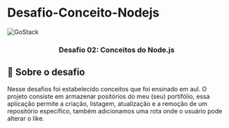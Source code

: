 # Desafio-Conceito-Nodejs

<img alt="GoStack" src="https://storage.googleapis.com/golden-wind/bootcamp-gostack/header-desafios-new.png" />

<h3 align="center">
  Desafio 02: Conceitos do Node.js
</h3>


## :rocket: Sobre o desafio
Nesse desafios foi estabelecido conceitos que foi ensinado em aul. O projeto consiste em armazenar positórios do meu (seu) portifólio, essa aplicação permite a criação, listagem, atualização e a remoção de um repositório específico, também adicionamos uma rota onde o usuário pode alterar o like.










